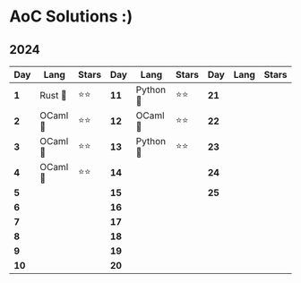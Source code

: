# AoC Solutions :)

## 2024

| Day | Lang     | Stars | Day | Lang      | Stars | Day | Lang | Stars |
| --- | -------- | ----- | --- | --------- | ----- | --- | ---- | ----- |
| **1**   | Rust 🦀  | ⭐⭐    | **11**  | Python 🐍 | ⭐⭐    | **21**  |      |       |
| **2**   | OCaml 🐪 | ⭐⭐    | **12**  | OCaml 🐪  | ⭐⭐    | **22**  |      |       |
| **3**   | OCaml 🐪 | ⭐⭐    | **13**  | Python 🐍 | ⭐⭐    | **23**  |      |       |
| **4**   | OCaml 🐪 | ⭐⭐    | **14**  |           |         | **24**  |      |       |
| **5**   |          |         | **15**  |           |         | **25**  |      |       |
| **6**   |          |         | **16**  |           |         |     |      |       |
| **7**   |          |         | **17**  |           |         |     |      |       |
| **8**   |          |         | **18**  |           |         |     |      |       |
| **9**   |          |         | **19**  |           |         |     |      |       |
| **10**  |          |         | **20**  |           |         |     |      |       |



